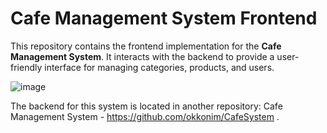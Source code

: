 # Cafe Management System Frontend
This repository contains the frontend implementation for the **Cafe Management System**. It interacts with the backend to provide a user-friendly interface for managing categories, products, and users.

![image](https://github.com/okkonim/CafeSystem-Frontend/assets/113597041/2376f582-0aa0-4150-94ea-c93155b86e55)

The backend for this system is located in another repository: Cafe Management System - https://github.com/okkonim/CafeSystem .
